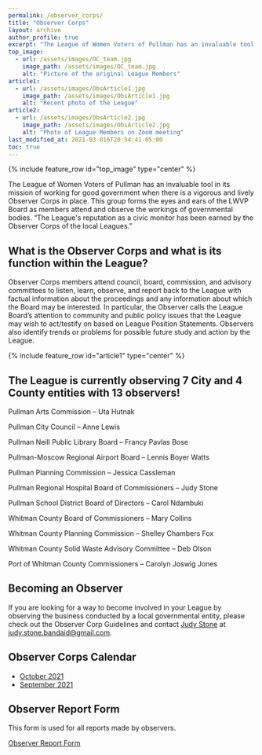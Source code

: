 ```yaml
---
permalink: /observer_corps/
title: "Observer Corps"
layout: archive
author_profile: true
excerpt: "The League of Women Voters of Pullman has an invaluable tool in its mission of working for good government when there is a vigorous and lively Observer Corps in place. This group forms the eyes and ears of the LWVP Board as participants attend and observe the workings of governmental bodies."
top_image:
  - url: /assets/images/OC_team.jpg
    image_path: /assets/images/OC_team.jpg
    alt: "Picture of the original League Members"
article1:
  - url: /assets/images/ObsArticle1.jpg
    image_path: /assets/images/ObsArticle1.jpg
    alt: "Recent photo of the League"
article2:
  - url: /assets/images/ObsArticle2.jpg
    image_path: /assets/images/ObsArticle2.jpg
    alt: "Photo of League Members on Zoom meeting"
last_modified_at: 2021-03-016T20:54:41-05:00
toc: true
---
```



{% include feature_row id="top_image" type="center" %}

The League of Women Voters of Pullman has an invaluable tool in its mission of working for good government when there is a vigorous and lively Observer Corps in place. This group forms the eyes and ears of the LWVP Board as members attend and observe the workings of governmental bodies. “The League's reputation as a civic monitor has been earned by the Observer Corps of the local Leagues.”

## What is the Observer Corps and what is its function within the League?
Observer Corps members attend council, board, commission, and advisory committees to listen, learn, observe, and report back to the League with factual information about the proceedings and any information about which the Board may be interested. In particular, the Observer calls the League Board’s attention to community and public policy issues that the League may wish to act/testify on based on League Position Statements. Observers also identify trends or problems for possible future study and action by the League.

{% include feature_row id="article1" type="center" %}

## The League is currently observing 7 City and 4 County entities with 13 observers!

Pullman Arts Commission – Uta Hutnak

Pullman City Council – Anne Lewis

Pullman Neill Public Library Board – Francy Pavlas Bose

Pullman-Moscow Regional Airport Board – Lennis Boyer Watts

Pullman Planning Commission – Jessica Cassleman

Pullman Regional Hospital Board of Commissioners – Judy Stone

Pullman School District Board of Directors – Carol Ndambuki

Whitman County Board of Commissioners – Mary Collins

Whitman County Planning Commission – Shelley Chambers Fox

Whitman County Solid Waste Advisory Committee – Deb Olson

Port of Whitman County Commissioners – Carolyn Joswig Jones

## Becoming an Observer
If you are looking for a way to become involved in your League by observing the business conducted by a local governmental entity, please check out the Observer Corp Guidelines and  contact [Judy Stone](mailto:judy.stone.bandaid@gmail.com) at judy.stone.bandaid@gmail.com.

## Observer Corps Calendar

* [October 2021](https://lwvpullman.org/assets/PDFs/ObserverCorpReports/Schedule-October-2021.pdf)
* [September 2021](https://lwvpullman.org/assets/PDFs/ObserverCorpReports/Schedule-September-2021.pdf)

## Observer Report Form

This form is used for all reports made by observers.

[Observer Report Form](https://lwvpullman.org/assets/PDFs/ObserverCorpReports/ReportForm8-2019.pdf)
